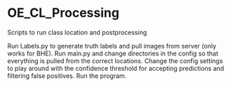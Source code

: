 # OE_CL_Processing
Scripts to run class location and postprocessing 

Run Labels.py to generate truth labels and pull images from server (only works for BHE). 
Run main.py and change directories in the config so that everything is pulled from the correct locations. 
Change the config settings to play around with the confidence threshold for accepting predictions and filtering false positives. 
Run the program.

